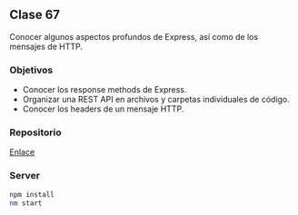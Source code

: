 ## Clase 67

Conocer algunos aspectos profundos de Express, así como de los mensajes de HTTP.

### Objetivos

* Conocer los response methods de Express.
* Organizar una REST API en archivos y carpetas individuales de código.
* Conocer los headers de un mensaje HTTP.

### Repositorio

[Enlace](https://github.com/Centraal-Academy/full-stack-batch-8/tree/master/backend-todo/)

### Server

```bash
npm install
nm start
```
